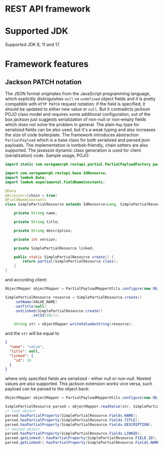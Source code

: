 # REST API framework

# Supported JDK
Supported JDK 8, 11 and 17.

# Framework features

## Jackson PATCH notation
The JSON format originates from the JavaScript programming language, which explicitly distinguishes `null` vs `undefined` object fields and it is pretty compatible with `HTTP PATCH` request notation: if the field is specified, it should be updated to either new value or `null`. But it contradicts jackson POJO class model and requires some additional configuration, out of the box jackson just suggests serialization of non-null or non-empty fields which does not solve the problem in general. The plain `Map` type for serialized fields can be also used, but it's a weak typing and also increases the size of code boilerplate. The framework introduces abstraction `PartialPayload` which is a base class for both serialized and parsed json payloads. The implementation is lombok-friendly, chain setters are also supported. The javassist dynamic class generation is used for client (serialization) code. Sample usage, POJO:
```java
import static com.seregamorph.restapi.partial.PartialPayloadFactory.partial;

import com.seregamorph.restapi.base.IdResource;
import lombok.Data;
import lombok.experimental.FieldNameConstants;

@Data
@Accessors(chain = true)
@FieldNameConstants
class SimplePartialResource extends IdResource<Long, SimplePartialResource> implements SimplePartial {

    private String name;

    private String title;

    private String description;

    private int version;

    private SimplePartialResource linked;

    public static SimplePartialResource create() {
        return partial(SimplePartialResource.class);
    }
}
```
and according client:
```java
ObjectMapper objectMapper = PartialPayloadMapperUtils.configure(new ObjectMapper());

SimplePartialResource resource = SimplePartialResource.create()
    .setName(VALUE_NAME)
    .setTitle(null)
    .setLinked(SimplePartialResource.create()
            .setId(10L));

    String str = objectMapper.writeValueAsString(resource);
```
and the `str` will be equal to
```json
{
  "name": "value",
  "title": null,
  "linked": {
    "id": 10
  }
}
```
where only specified fields are serialized - either null or non-null. Nested values are also supported.
This jackson extension works vice versa, such payload can be parsed to the object back:
```java
ObjectMapper objectMapper = PartialPayloadMapperUtils.configure(new ObjectMapper());

SimplePartialResource parsed = objectMapper.readValue(str, SimplePartialResource.class);
// root object
parsed.hasPartialProperty(SimplePartialResource.Fields.NAME);               // true
parsed.hasPartialProperty(SimplePartialResource.Fields.TITLE);              // true
parsed.hasPartialProperty(SimplePartialResource.Fields.DESCRIPTION);        // false
// nested object
parsed.hasPartialProperty(SimplePartialResource.Fields.LINKED);             // true
parsed.getLinked().hasPartialProperty(SimplePartialResource.FIELD_ID);      // true
parsed.getLinked().hasPartialProperty(SimplePartialResource.Fields.NAME);   // false
```

